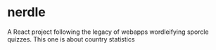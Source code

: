 # nerdle

A React project following the legacy of webapps wordleifying sporcle quizzes. This one is about country statistics
